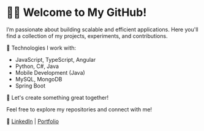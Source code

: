 # 👨‍💻 Welcome to My GitHub!

I’m passionate about building scalable and efficient applications. Here you'll find a collection of my projects, experiments, and contributions.

🔧 Technologies I work with:
- JavaScript, TypeScript, Angular
- Python, C#, Java
- Mobile Development (Java)
- MySQL, MongoDB
- Spring Boot

🚀 Let's create something great together!

Feel free to explore my repositories and connect with me!

🔗 [LinkedIn](https://www.linkedin.com/in/sergio-vigil-d%C3%ADaz/) | [Portfolio](https://sergiovd.netlify.app/)


